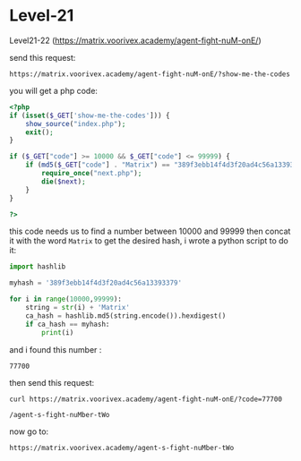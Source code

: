 # Level-21

Level21-22 (https://matrix.voorivex.academy/agent-fight-nuM-onE/)

send this request:

```text
https://matrix.voorivex.academy/agent-fight-nuM-onE/?show-me-the-codes
```

you will get a php code:

```php
<?php
if (isset($_GET['show-me-the-codes'])) {
    show_source("index.php");
    exit();
}

if ($_GET["code"] >= 10000 && $_GET["code"] <= 99999) {
    if (md5($_GET["code"] . "Matrix") == "389f3ebb14f4d3f20ad4c56a13393379") {
        require_once("next.php");
        die($next);
    }
}

?>
```

this code needs us to find a number between 10000 and 99999 then concat it with the word `Matrix`
to get the desired hash, i wrote a python script to do it:

```python
import hashlib

myhash = '389f3ebb14f4d3f20ad4c56a13393379'

for i in range(10000,99999):
    string = str(i) + 'Matrix'
    ca_hash = hashlib.md5(string.encode()).hexdigest()
    if ca_hash == myhash:
        print(i)
```
and i found this number :

```text
77700
```
then send this request:

```text
curl https://matrix.voorivex.academy/agent-fight-nuM-onE/?code=77700

/agent-s-fight-nuMber-tWo
```

now go to:

```text
https://matrix.voorivex.academy/agent-s-fight-nuMber-tWo
```
